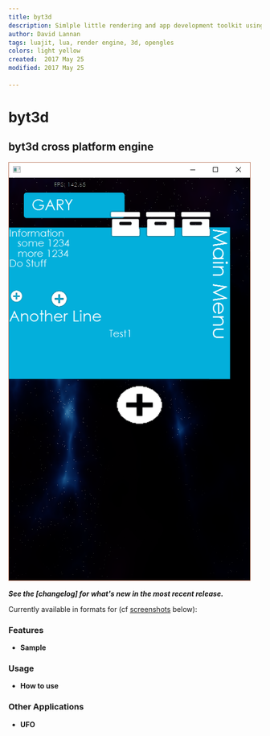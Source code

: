 ```yaml
---
title: byt3d
description: Simlple little rendering and app development toolkit using luajit.
author: David Lannan
tags: luajit, lua, render engine, 3d, opengles
colors: light yellow
created:  2017 May 25
modified: 2017 May 25

---
```


byt3d
=====

## byt3d cross platform engine

[![byt3d](byt3d/data/images/screenshot001.png)](#byt3d)


***See the [changelog] for what's new in the most recent release.***

Currently available in formats for (cf [screenshots](#screenshots) below):

### Features
*  **Sample**

### Usage

* **How to use**

### Other Applications

*   **UFO** 
